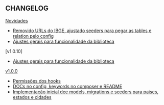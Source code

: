 CHANGELOG
----------------------

[Novidades](https://github.com/PauloFelipeM/brazilian-regions/commits/develop)
 * [Removido URLs do IBGE, ajustado seeders para pegar as tables e relation pelo config](https://github.com/PauloFelipeM/brazilian-regions/commit/badc9e617e30b6baa38cc2c03ab3c37f90852277)
 * [Ajustes gerais para funcionalidade da biblioteca](https://github.com/PauloFelipeM/brazilian-regions/commit/301d40245368e13e5719fbd35777178ac17bfb2c)

[v1.0.10]
 * [Ajustes gerais para funcionalidade da biblioteca](https://github.com/PauloFelipeM/brazilian-regions/commit/fe30af6db663fadf2c6362f340fd102e8708fdf9)

[v1.0.0](https://github.com/PauloFelipeM/brazilian-regions/commits/v1.0.0)
 * [Permissões dos hooks](https://github.com/PauloFelipeM/brazilian-regions/commit/555045ab0170899bd0b8feb489d59e0a14b6289b)
 * [DOCs no config, keywords no composer e README](https://github.com/PauloFelipeM/brazilian-regions/commit/a0416a2392afe36077ea2c7637109787b734941b)
 * [Implementação inicial dee models, migrations e seeders para paises, estados e cidades](https://github.com/PauloFelipeM/brazilian-regions/commit/d0d59361b812a834b83ec6ec1057f790e4b44134)
